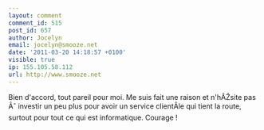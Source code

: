 ```yaml
---
layout: comment
comment_id: 515
post_id: 657
author: Jocelyn
email: jocelyn@smooze.net
date: '2011-03-20 14:18:57 +0100'
visible: true
ip: 155.105.58.112
url: http://www.smooze.net
---
```

Bien d'accord, tout pareil pour moi. Me suis fait une raison et n'hÂŽsite pas Âˆ investir un peu plus pour avoir un service clientÂle qui tient la route, surtout pour tout ce qui est informatique. Courage !
